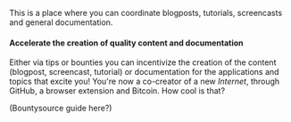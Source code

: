 This is a place where you can coordinate blogposts, tutorials, screencasts and general documentation. 

#### Accelerate the creation of **quality** content and documentation

Either via tips or bounties you can incentivize the creation of the content (blogpost, screencast, tutorial) or documentation for the applications and topics that excite you! You're now a co-creator of a new _Internet_, through GitHub, a browser extension and Bitcoin. How cool is that? 

(Bountysource guide here?)
